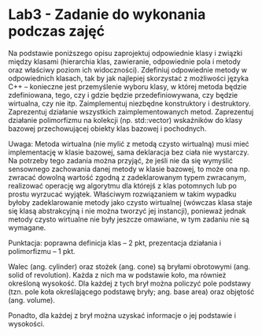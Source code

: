 # Lab3 - Zadanie do wykonania podczas zajęć

Na podstawie poniższego opisu zaprojektuj odpowiednie klasy i związki między klasami (hierarchia klas, zawieranie, odpowiednie pola i metody oraz właściwy poziom ich widoczności). Zdefiniuj odpowiednie metody w odpowiednich klasach, tak by jak najlepiej skorzystać z możliwości języka C++ – konieczne jest przemyślenie wyboru klasy, w której metoda będzie zdefiniowana, tego, czy i gdzie będzie przedefiniowywana, czy będzie wirtualna, czy nie itp. Zaimplementuj niezbędne konstruktory i destruktory. Zaprezentuj działanie wszystkich zaimplementowanych metod. Zaprezentuj działanie polimorfizmu na kolekcji (np. std::vector) wskaźników do klasy bazowej przechowującej obiekty klas bazowej i pochodnych.  

Uwaga: Metoda wirtualna (nie mylić z metodą czysto wirtualną) musi mieć implementację w klasie bazowej, sama deklaracja bez ciała nie wystarczy. Na potrzeby tego zadania można przyjąć, że jeśli nie da się wymyślić sensownego zachowania danej metody w klasie bazowej, to może ona np. zwracać dowolną wartość zgodną z zadeklarowanym typem zwracanym, realizować operację wg algorytmu dla którejś z klas potomnych lub po prostu wyrzucać wyjątek. Właściwym rozwiązaniem w takim wypadku byłoby zadeklarowanie metody jako czysto wirtualnej (wówczas klasa staje się klasą abstrakcyjną i nie można tworzyć jej instancji), ponieważ jednak metody czysto wirtualne nie były jeszcze omawiane, w tym zadaniu nie są wymagane.  

Punktacja: poprawna definicja klas – 2 pkt, prezentacja działania i polimorfizmu – 1 pkt.  

 

Walec (ang. cylinder) oraz stożek (ang. cone) są bryłami obrotowymi (ang. solid of revolution). Każda z nich ma w podstawie koło, ma również określoną wysokość. Dla każdej z tych brył można policzyć pole podstawy (tzn. pole koła określającego podstawę bryły; ang. base area) oraz objętość (ang. volume).  

Ponadto, dla każdej z brył można uzyskać informacje o jej podstawie i wysokości.  